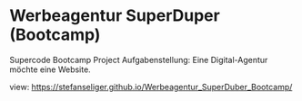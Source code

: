 # Werbeagentur SuperDuper (Bootcamp)

Supercode Bootcamp Project
Aufgabenstellung: Eine Digital-Agentur möchte eine Website. 


view: https://stefanseliger.github.io/Werbeagentur_SuperDuber_Bootcamp/
